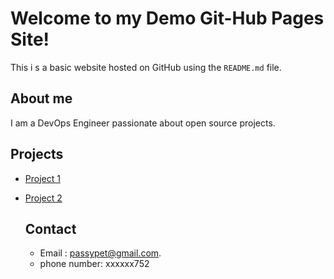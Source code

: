 # Welcome to my Demo Git-Hub Pages Site!
This i s a basic website hosted on GitHub using the `README.md` file.


 ## About me
 I am a DevOps Engineer passionate about open source projects.

 ## Projects
 - [Project 1](https://github.com/m-pasima/Maven-enterprise-application)
 - [Project 2](https://github.com/m-pasima/maven-web-application)

   ## Contact
   - Email : passypet@gmail.com.
   - phone number: xxxxxx752

